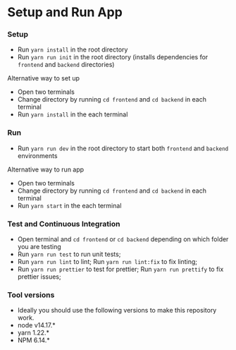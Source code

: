 # Setup and Run App

### Setup

- Run `yarn install` in the root directory
- Run `yarn run init` in the root directory (installs dependencies for `frontend` and `backend` directories)

Alternative way to set up

- Open two terminals
- Change directory by running `cd frontend` and `cd backend` in each terminal
- Run `yarn install` in the each terminal

### Run

- Run `yarn run dev` in the root directory to start both `frontend` and `backend` environments

Alternative way to run app

- Open two terminals
- Change directory by running `cd frontend` and `cd backend` in each terminal
- Run `yarn start` in the each terminal

### Test and Continuous Integration

- Open terminal and `cd frontend` or `cd backend` depending on which folder you are testing
- Run `yarn run test` to run unit tests;
- Run `yarn run lint` to lint; Run `yarn run lint:fix` to fix linting;
- Run `yarn run prettier` to test for prettier; Run `yarn run prettify` to fix prettier issues;

### Tool versions

- Ideally you should use the following versions to make this repository work.
- node v14.17.\*
- yarn 1.22.\*
- NPM 6.14.\*
